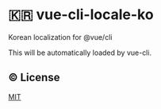 # 🇰🇷 vue-cli-locale-ko

Korean localization for @vue/cli

This will be automatically loaded by vue-cli.

## :copyright: License

[MIT](http://opensource.org/licenses/MIT)
